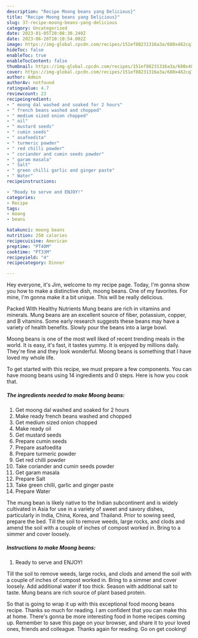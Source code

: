 ```yaml
---
description: "Recipe Moong beans yang Delicious}"
title: "Recipe Moong beans yang Delicious}"
slug: 37-recipe-moong-beans-yang-delicious
category: Uncategorized
date: 2023-01-05T20:08:30.240Z
date: 2023-06-26T10:10:54.002Z
image: https://img-global.cpcdn.com/recipes/151ef88231316a3a/680x482cq70/moong-beans-recipe-main-photo.jpg
hideToc: false
enableToc: true
enableTocContent: false
thumbnail: https://img-global.cpcdn.com/recipes/151ef88231316a3a/680x482cq70/moong-beans-recipe-main-photo.jpg
cover: https://img-global.cpcdn.com/recipes/151ef88231316a3a/680x482cq70/moong-beans-recipe-main-photo.jpg
author: Admin
authorAv: notfound
ratingvalue: 4.7
reviewcount: 23
recipeingredient:
- " moong dal washed and soaked for 2 hours"
- " french beans washed and chopped"
- " medium sized onion chopped"
- " oil"
- " mustard seeds"
- " cumin seeds"
- " asafoedita"
- " turmeric powder"
- " red chilli powder"
- " coriander and cumin seeds powder"
- " garam masala"
- " Salt"
- " green chilli garlic and ginger paste"
- " Water"
recipeinstructions:

- "Ready to serve and ENJOY!"
categories:
- Recipe
tags:
- moong
- beans

katakunci: moong beans 
nutrition: 250 calories
recipecuisine: American
preptime: "PT40M"
cooktime: "PT33M"
recipeyield: "4"
recipecategory: Dinner

---
```



Hey everyone, it's Jim, welcome to my recipe page. Today, I'm gonna show you how to make a distinctive dish, moong beans. One of my favorites. For mine, I'm gonna make it a bit unique. This will be really delicious.

Packed With Healthy Nutrients Mung beans are rich in vitamins and minerals. Mung beans are an excellent source of fiber, potassium, copper, and B vitamins. Some early research suggests these beans may have a variety of health benefits. Slowly pour the beans into a large bowl.

Moong beans is one of the most well liked of recent trending meals in the world. It is easy, it's fast, it tastes yummy. It is enjoyed by millions daily. They're fine and they look wonderful. Moong beans is something that I have loved my whole life.


To get started with this recipe, we must prepare a few components. You can have moong beans using 14 ingredients and 0 steps. Here is how you cook that.

<!--inarticleads1-->

##### The ingredients needed to make Moong beans:

1. Get  moong dal washed and soaked for 2 hours
1. Make ready  french beans washed and chopped
1. Get  medium sized onion chopped
1. Make ready  oil
1. Get  mustard seeds
1. Prepare  cumin seeds
1. Prepare  asafoedita
1. Prepare  turmeric powder
1. Get  red chilli powder
1. Take  coriander and cumin seeds powder
1. Get  garam masala
1. Prepare  Salt
1. Take  green chilli, garlic and ginger paste
1. Prepare  Water


The mung bean is likely native to the Indian subcontinent and is widely cultivated in Asia for use in a variety of sweet and savory dishes, particularly in India, China, Korea, and Thailand. Prior to sowing seed, prepare the bed. Till the soil to remove weeds, large rocks, and clods and amend the soil with a couple of inches of compost worked in. Bring to a simmer and cover loosely. 

<!--inarticleads2-->

##### Instructions to make Moong beans:


1. Ready to serve and ENJOY!

Till the soil to remove weeds, large rocks, and clods and amend the soil with a couple of inches of compost worked in. Bring to a simmer and cover loosely. Add additional water if too thick. Season with additional salt to taste. Mung beans are rich source of plant based protein. 

So that is going to wrap it up with this exceptional food moong beans recipe. Thanks so much for reading. I am confident that you can make this at home. There's gonna be more interesting food in home recipes coming up. Remember to save this page on your browser, and share it to your loved ones, friends and colleague. Thanks again for reading. Go on get cooking!
